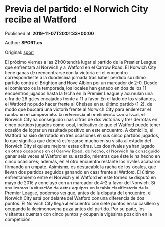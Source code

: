 
# Previa del partido: el Norwich City recibe al Watford

Published at: **2019-11-07T20:01:33+00:00**

Author: **SPORT.es**

Original: [sport](https://www.sport.es/es/noticias/premier-league/previa-del-partido-el-norwich-city-recibe-al-watford-7718787)

El próximo viernes a las 21:00 tendrá lugar el partido de la Premier League que enfrentará al Norwich y al Watford en el Carrow Road.
El Norwich City tiene ganas de reencontrarse con la victoria en el encuentro correspondiente a la duodécima jornada tras haber perdido su último partido contra el Brighton and Hove Albion por un marcador de 2-0. Desde el comienzo de la temporada, los locales han ganado en dos de los 11 encuentros jugados hasta la fecha en la Premier League y acumulan una cifra de 26 goles encajados frente a 11 a favor.
En el lado de los visitantes, el Watford no pudo hacer frente al Chelsea en su último partido (1-2), de modo que buscará una victoria frente al Norwich City para enderezar el rumbo en el campeonato.
En referencia al rendimiento como local, el Norwich City ha conseguido unas cifras de dos victorias y tres derrotas en cinco partidos jugados como local, indicativo de que el Watford puede tener ocasión de lograr un resultado positivo en este encuentro. A domicilio, el Watford ha sido derrotado en tres ocasiones en sus cinco partidos jugados, lo que significa que deberá esforzarse mucho en su visita al estadio del Norwich City si quiere mejorar estas cifras.
Los dos rivales ya han jugado en otras ocasiones en el Carrow Road, de hecho, el Norwich ha conseguido ganar seis veces al Watford en su estadio, mientras que éste lo ha hecho en cinco ocasiones; además, en el otro encuentro restante los rivales acabaron firmando un empate. Asimismo, es destacable la racha de los locales, que llevan dos partidos seguidos ganando en casa frente al Watford. El último enfrentamiento entre el Norwich y el Watford en este torneo se disputó en mayo de 2016 y concluyó con un marcador de 4-2 a favor del Norwich.
Si analizamos la situación de estos equipos en la tabla clasificatoria de la Premier League, podemos ver que, antes de la disputa del encuentro, el Norwich City está por delante del Watford con una diferencia de dos puntos. El Norwich City llega al encuentro con siete puntos en su casillero y ocupando la decimonovena plaza antes del partido. Por su parte, los visitantes cuentan con cinco puntos y ocupan la vigésima posición en la competición.

